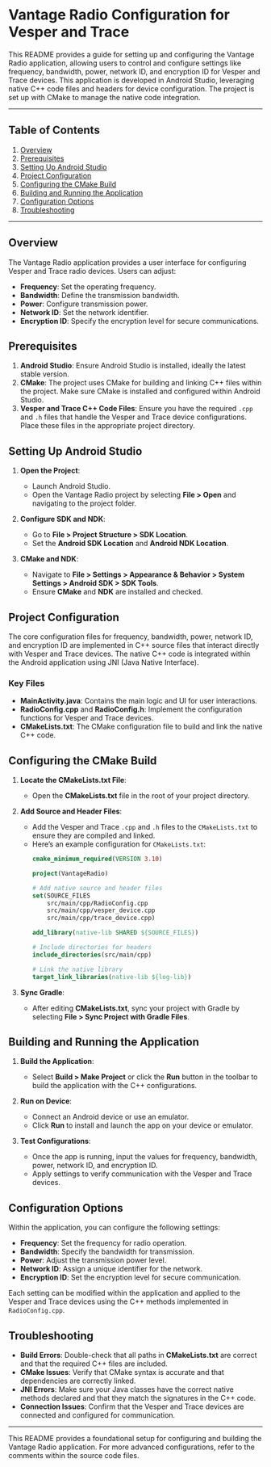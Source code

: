 
# Vantage Radio Configuration for Vesper and Trace

This README provides a guide for setting up and configuring the Vantage Radio application, allowing users to control and configure settings like frequency, bandwidth, power, network ID, and encryption ID for Vesper and Trace devices. This application is developed in Android Studio, leveraging native C++ code files and headers for device configuration. The project is set up with CMake to manage the native code integration.

---

## Table of Contents

1. [Overview](#overview)
2. [Prerequisites](#prerequisites)
3. [Setting Up Android Studio](#setting-up-android-studio)
4. [Project Configuration](#project-configuration)
5. [Configuring the CMake Build](#configuring-the-cmake-build)
6. [Building and Running the Application](#building-and-running-the-application)
7. [Configuration Options](#configuration-options)
8. [Troubleshooting](#troubleshooting)

---

## Overview

The Vantage Radio application provides a user interface for configuring Vesper and Trace radio devices. Users can adjust:

- **Frequency**: Set the operating frequency.
- **Bandwidth**: Define the transmission bandwidth.
- **Power**: Configure transmission power.
- **Network ID**: Set the network identifier.
- **Encryption ID**: Specify the encryption level for secure communications.

## Prerequisites

1. **Android Studio**: Ensure Android Studio is installed, ideally the latest stable version.
2. **CMake**: The project uses CMake for building and linking C++ files within the project. Make sure CMake is installed and configured within Android Studio.
3. **Vesper and Trace C++ Code Files**: Ensure you have the required `.cpp` and `.h` files that handle the Vesper and Trace device configurations. Place these files in the appropriate project directory.

## Setting Up Android Studio

1. **Open the Project**:
   - Launch Android Studio.
   - Open the Vantage Radio project by selecting **File > Open** and navigating to the project folder.

2. **Configure SDK and NDK**:
   - Go to **File > Project Structure > SDK Location**.
   - Set the **Android SDK Location** and **Android NDK Location**.

3. **CMake and NDK**:
   - Navigate to **File > Settings > Appearance & Behavior > System Settings > Android SDK > SDK Tools**.
   - Ensure **CMake** and **NDK** are installed and checked.

## Project Configuration

The core configuration files for frequency, bandwidth, power, network ID, and encryption ID are implemented in C++ source files that interact directly with Vesper and Trace devices. The native C++ code is integrated within the Android application using JNI (Java Native Interface).

### Key Files

- **MainActivity.java**: Contains the main logic and UI for user interactions.
- **RadioConfig.cpp** and **RadioConfig.h**: Implement the configuration functions for Vesper and Trace devices.
- **CMakeLists.txt**: The CMake configuration file to build and link the native C++ code.

## Configuring the CMake Build

1. **Locate the CMakeLists.txt File**:
   - Open the **CMakeLists.txt** file in the root of your project directory.

2. **Add Source and Header Files**:
   - Add the Vesper and Trace `.cpp` and `.h` files to the `CMakeLists.txt` to ensure they are compiled and linked.
   - Here’s an example configuration for `CMakeLists.txt`:
     ```cmake
     cmake_minimum_required(VERSION 3.10)

     project(VantageRadio)

     # Add native source and header files
     set(SOURCE_FILES
         src/main/cpp/RadioConfig.cpp
         src/main/cpp/vesper_device.cpp
         src/main/cpp/trace_device.cpp)

     add_library(native-lib SHARED ${SOURCE_FILES})

     # Include directories for headers
     include_directories(src/main/cpp)

     # Link the native library
     target_link_libraries(native-lib ${log-lib})
     ```

3. **Sync Gradle**:
   - After editing **CMakeLists.txt**, sync your project with Gradle by selecting **File > Sync Project with Gradle Files**.

## Building and Running the Application

1. **Build the Application**:
   - Select **Build > Make Project** or click the **Run** button in the toolbar to build the application with the C++ configurations.

2. **Run on Device**:
   - Connect an Android device or use an emulator.
   - Click **Run** to install and launch the app on your device or emulator.

3. **Test Configurations**:
   - Once the app is running, input the values for frequency, bandwidth, power, network ID, and encryption ID.
   - Apply settings to verify communication with the Vesper and Trace devices.

## Configuration Options

Within the application, you can configure the following settings:

- **Frequency**: Set the frequency for radio operation.
- **Bandwidth**: Specify the bandwidth for transmission.
- **Power**: Adjust the transmission power level.
- **Network ID**: Assign a unique identifier for the network.
- **Encryption ID**: Set the encryption level for secure communication.

Each setting can be modified within the application and applied to the Vesper and Trace devices using the C++ methods implemented in `RadioConfig.cpp`.

## Troubleshooting

- **Build Errors**: Double-check that all paths in **CMakeLists.txt** are correct and that the required C++ files are included.
- **CMake Issues**: Verify that CMake syntax is accurate and that dependencies are correctly linked.
- **JNI Errors**: Make sure your Java classes have the correct native methods declared and that they match the signatures in the C++ code.
- **Connection Issues**: Confirm that the Vesper and Trace devices are connected and configured for communication.

---

This README provides a foundational setup for configuring and building the Vantage Radio application. For more advanced configurations, refer to the comments within the source code files.
